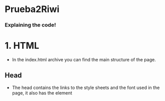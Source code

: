 # Prueba2Riwi

### Explaining the code!

# 1. HTML

- In the index.html archive you can find the main structure of the page.

## Head

- The head contains the links to the style sheets and the font used in the page, it also has the element <title> that will pop up as the name of the tab in the web browser.

## Body

- The body contains all the main sections of the page, the header, the main page, and the footer.

## Header

- The header contains the navigation bar which leads to other sections of the page, and also has the title of the page. to explore other sections of the page without having to scroll we use the <nav> element containing <a> elements that is able to redirect to the About me, Proyects and Contact me sections through the ids of these.

## Main

- The main page is divided by 3 sections, About me, Proyects and Contact me, each one of them having their own id.

### 1. About me

- This sections talks about me, how old I am, what are my favourite things to do, and how much I love to code.

### 2. Proyects

- This sections show the projects I've made so far in Riwi, shown in a table with the projects name, the language used and the Link to the github repository.

### 3. Contact me 

- The conact me section is made on a form which has a fieldset including the name, and the input waiting to receive the email and the message respectively.

## Footer

- The footer contains the last section *Socials* which has an image that redirects to the website the user wants to contact me.

# 2. CSS

- CSS explained in the style.css archive :3!

### Daniel Ramirez Agudelo
### Clan: Gosling
